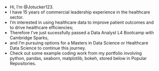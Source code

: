 - Hi, I’m @Jotucker123.
- I have 15 years of commercial leadership experience in the healthcare sector. 
- I’m interested in using healthcare data to improve patient outcomes and to drive healthcare efficiencies;
- Therefore I’ve just sucessfully passed a Data Analyst L4 Bootcamp with Cambridge Sparks, 
- and I’m pursuing options for a Masters in Data Science or Healthcare Data Science to continue this journey.
- Check out some example coding work from my portfolio involving python, pandas, seaborn, matplotlib, bokeh, stored below in Popular Repositories. 
